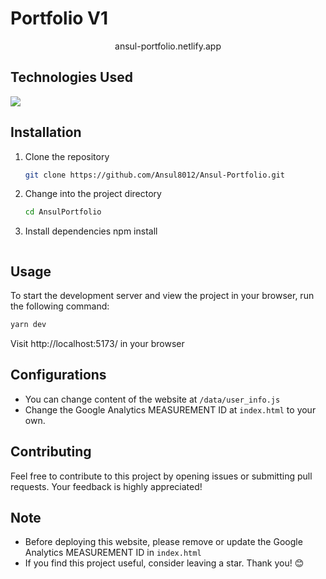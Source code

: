 
# Portfolio V1


<center>
ansul-portfolio.netlify.app

</center>

## Technologies Used
<img  src="https://skillicons.dev/icons?i=html,css,js,react,tailwind,netlify&perline=7"/>

## Installation
1. Clone the repository
    ```bash 
    git clone https://github.com/Ansul8012/Ansul-Portfolio.git
    ```
2. Change into the project directory
    ```bash
    cd AnsulPortfolio
    ```
3. Install dependencies
    npm install 
    ```

## Usage
To start the development server and view the project in your browser, run the following command:
```bash
yarn dev
```
Visit http://localhost:5173/ in your browser

## Configurations
- You can change content of the website at `/data/user_info.js`
- Change the Google Analytics MEASUREMENT ID at `index.html` to your own.

## Contributing
Feel free to contribute to this project by opening issues or submitting pull requests. Your feedback is highly appreciated!

## Note
- Before deploying this website, please remove or update the Google Analytics MEASUREMENT ID in `index.html`
- If you find this project useful, consider leaving a star. Thank you! 😊
